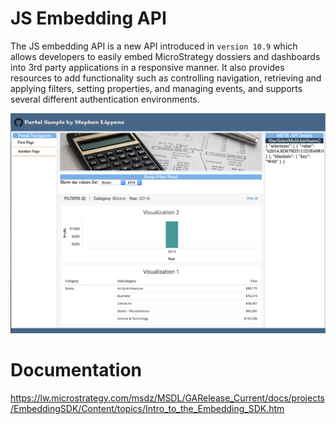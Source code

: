 # JS Embedding API

The JS embedding API is a new API introduced in `version 10.9` which allows developers to easily embed MicroStrategy dossiers and dashboards into 3rd party applications in a responsive manner. It also provides resources to add functionality such as controlling navigation, retrieving and applying filters, setting properties, and managing events, and supports several different authentication environments.


<img src="./readmeContent/e1.png"  width="600"/>

# Documentation
https://lw.microstrategy.com/msdz/MSDL/GARelease_Current/docs/projects/EmbeddingSDK/Content/topics/Intro_to_the_Embedding_SDK.htm
